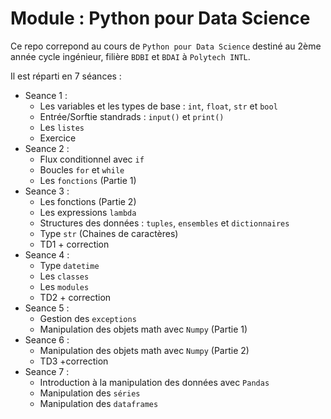 # Module : Python pour Data Science

Ce repo correpond au cours de `Python pour Data Science` destiné au 2ème année cycle ingénieur, filière `BDBI` et `BDAI` à `Polytech INTL`.

Il est réparti en 7 séances :

- Seance 1 : 
    - Les variables et les types de base : `int`, `float`, `str` et `bool`
    - Entrée/Sorftie standrads : `input()` et `print()`
    - Les `listes`
    - Exercice
- Seance 2 : 
    - Flux conditionnel avec `if`
    - Boucles `for` et `while`
    - Les `fonctions` (Partie 1)
- Seance 3 : 
    - Les fonctions (Partie 2)
    - Les expressions `lambda`
    - Structures des données : `tuples`, `ensembles` et `dictionnaires`
    - Type `str` (Chaines de caractères)
    - TD1 + correction
- Seance 4 : 
    - Type `datetime`
    - Les `classes`
    - Les `modules`
    - TD2 + correction
- Seance 5 : 
    - Gestion des `exceptions`
    - Manipulation des objets math avec `Numpy` (Partie 1)
- Seance 6 : 
    - Manipulation des objets math avec `Numpy` (Partie 2)
    - TD3 +correction
- Seance 7 : 
    - Introduction à la manipulation des données avec `Pandas`
    - Manipulation des `séries`
    - Manipulation des `dataframes`
